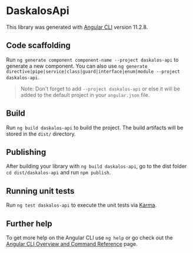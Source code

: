 # DaskalosApi

This library was generated with [Angular CLI](https://github.com/angular/angular-cli) version 11.2.8.

## Code scaffolding

Run `ng generate component component-name --project daskalos-api` to generate a new component. You can also use `ng generate directive|pipe|service|class|guard|interface|enum|module --project daskalos-api`.
> Note: Don't forget to add `--project daskalos-api` or else it will be added to the default project in your `angular.json` file. 

## Build

Run `ng build daskalos-api` to build the project. The build artifacts will be stored in the `dist/` directory.

## Publishing

After building your library with `ng build daskalos-api`, go to the dist folder `cd dist/daskalos-api` and run `npm publish`.

## Running unit tests

Run `ng test daskalos-api` to execute the unit tests via [Karma](https://karma-runner.github.io).

## Further help

To get more help on the Angular CLI use `ng help` or go check out the [Angular CLI Overview and Command Reference](https://angular.io/cli) page.
